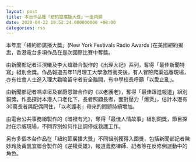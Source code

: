 ```yaml
---
layout: post
title: 本台作品獲「紐約節廣播大獎」一金兩銅
date: 2020-04-22 19:52:24.000000000 +08:00
categories: rss
---
```


本年度「紐約節廣播大獎」(New York Festivals Radio Awards )在美國紐約揭盅，香港電台多項作品在是次國際比賽中奪獎。

由新聞部記者汪溟曦及李大煒聯合製作的《出理大記》系列，奪得「最佳新聞特寫」組別金獎。作品報道去年11月理工大學激烈衝突後，有人冒險爬渠逃離現場，亦有社會人士進入理大勸喻留守者安全離開，有中學校長呼籲「以愛止亂」。

由新聞部記者馮卓垣及崔蔚恩聯合作的《以老護老》，奪得「最佳跟進報道」組別銅獎。作品探討本港人口老化下，長者照顧長者，面對壓力「爆煲」，估計本港有30萬長者與配偶同住，「以老護老」帶來的問題持續增加。

由電台公共事務組製作的《暗裡有光》，奪得「最佳人情故事」組別銅獎，節目探討在示威現場，不同界別如何作出調停或救護工作。

另有多個本台作品在「紐約節廣播大獎」不同組別獲得入圍獎，包括新聞部記者陳妙玲及黃凱宜聯合製作的《逆權英雄》，報道義務律師、記者等在反修例運動中的角色。
